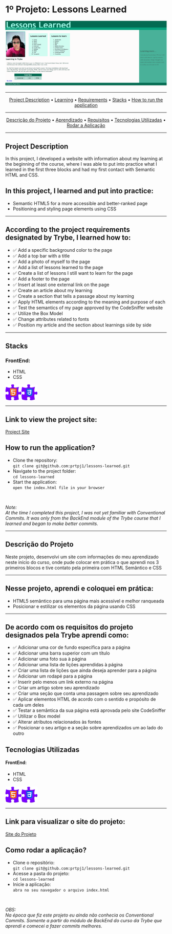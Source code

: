 # 1º Projeto: Lessons Learned
<p align="center">
  <img src="https://github.com/prtpj1/prtpj1/blob/main/Headers/01-LessonsLearned.png?raw=true" alt="Header" />
</p>

---
<p align="center">
<a href="#project-description">Project Description</a> •
<a href="#in-this-project-i-learned-and-put-into-practice">Learning</a> •
<a href="#according-to-the-project-requirements-designated-by-trybe-i-learned-how-to">Requirements</a> •
<a href="#stacks">Stacks</a> •
<a href="#how-to-run-the-application">How to run the application</a>
</p>

---
<p align="center">
<a href="#descrição-do-projeto">Descrição do Projeto</a> •
<a href="#nesse-projeto-aprendi-e-coloquei-em-prática">Aprendizado</a> •
<a href="#de-acordo-com-os-requisitos-do-projeto-designados-pela-trybe-aprendi-como">Requisitos</a> •
<a href="#tecnologias-utilizadas">Tecnologias Utilizadas</a> •
<a href="#como-rodar-a-aplicação">Rodar a Aplicação</a>
</p>

---
## Project Description
In this project, I developed a website with information about my learning at the beginning of the course, where I was able to put into practice what I learned in the first three blocks and had my first contact with Semantic HTML and CSS.

## In this project, I learned and put into practice:
- Semantic HTML5 for a more accessible and better-ranked page
- Positioning and styling page elements using CSS

---
## According to the project requirements designated by Trybe, I learned how to:
- ✅ Add a specific background color to the page  
- ✅ Add a top bar with a title  
- ✅ Add a photo of myself to the page  
- ✅ Add a list of lessons learned to the page  
- ✅ Create a list of lessons I still want to learn for the page  
- ✅ Add a footer to the page  
- ✅ Insert at least one external link on the page  
- ✅ Create an article about my learning  
- ✅ Create a section that tells a passage about my learning  
- ✅ Apply HTML elements according to the meaning and purpose of each  
- ✅ Test the semantics of my page approved by the CodeSniffer website  
- ✅ Utilize the Box Model  
- ✅ Change attributes related to fonts  
- ✅ Position my article and the section about learnings side by side  

---
## Stacks
### FrontEnd: 
- HTML
- CSS

<a href="https://developer.mozilla.org/en-US/docs/Glossary/HTML5" target="_blank" rel="noreferrer"><img src="https://github.com/prtpj1/prtpj1/blob/main/Github%20Imgs/html2.png?raw=true" width="50" height="50" alt="HTML Icon" /></a><a href="https://www.w3.org/TR/CSS/#css" target="_blank" rel="noreferrer"><img src="https://github.com/prtpj1/prtpj1/blob/main/Github%20Imgs/CSS2.png?raw=true" width="50" height="50" alt="CSS3 Icon" /></a>

---
## Link to view the project site:
[Project Site](https://prtpj1.github.io/project-lessons-learned/)

## How to run the application?
- Clone the repository: <br>
`git clone git@github.com:prtpj1/lessons-learned.git` 
- Navigate to the project folder: <br>
`cd lessons-learned`
- Start the application: <br>
`open the index.html file in your browser` 
<br>

_*Note:*_ <br>
_*At the time I completed this project, I was not yet familiar with Conventional Commits. It was only from the BackEnd module of the Trybe course that I learned and began to make better commits.*_

---
## Descrição do Projeto
Neste projeto, desenvolvi um site com informações do meu aprendizado neste início do curso, onde pude colocar em prática o que aprendi nos 3 primeiros blocos e tive contato pela primeira com HTML Semântico e CSS

---
## Nesse projeto, aprendi e coloquei em prática:
- HTML5 semântico para uma página mais acessível e melhor ranqueada
- Posicionar e estilizar os elementos da página usando CSS

---
## De acordo com os requisitos do projeto designados pela Trybe aprendi como:
- ✅ Adicionar uma cor de fundo específica para a página  
- ✅ Adicionar uma barra superior com um título  
- ✅ Adicionar uma foto sua à página  
- ✅ Adicionar uma lista de lições aprendidas à página  
- ✅ Criar uma lista de lições que ainda deseja aprender para a página  
- ✅ Adicionar um rodapé para a página  
- ✅ Inserir pelo menos um link externo na página  
- ✅ Criar um artigo sobre seu aprendizado  
- ✅ Criar uma seção que conta uma passagem sobre seu aprendizado  
- ✅ Aplicar elementos HTML de acordo com o sentido e propósito de cada um deles  
- ✅ Testar a semântica da sua página está aprovada pelo site CodeSniffer  
- ✅ Utilizar o Box model  
- ✅ Alterar atributos relacionados às fontes  
- ✅ Posicionar o seu artigo e a seção sobre aprendizados um ao lado do outro  

## Tecnologias Utilizadas
#### FrontEnd:
- HTML
- CSS

<a href="https://developer.mozilla.org/en-US/docs/Glossary/HTML5" target="_blank" rel="noreferrer"><img src="https://github.com/prtpj1/prtpj1/blob/main/Github%20Imgs/html2.png?raw=true" width="50" height="50" alt="HTML Icon" /></a><a href="https://www.w3.org/TR/CSS/#css" target="_blank" rel="noreferrer"><img src="https://github.com/prtpj1/prtpj1/blob/main/Github%20Imgs/CSS2.png?raw=true" width="50" height="50" alt="CSS3 Icon" /></a>

---
## Link para visualizar o site do projeto:

[Site do Projeto](https://prtpj1.github.io/project-lessons-learned/)

## Como rodar a aplicação?
- Clone o repositório: <br>
`git clone git@github.com:prtpj1/lessons-learned.git` 
- Acesse a pasta do projeto: <br>
`cd lessons-learned`
- Inicie a aplicação: <br>
`abra no seu navegador o arquivo index.html` 
</br>

_*OBS:*_ <br>
_*Na época que fiz este projeto eu ainda não conhecia os Conventional Commits. Somente a partir do módulo de BackEnd do curso da Trybe que aprendi e comecei a fazer commits melhores.*_
